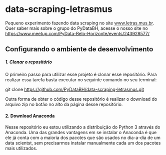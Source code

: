 # data-scraping-letrasmus
Pequeno experimento fazendo data scraping no site www.letras.mus.br. Quer saber mais sobre o grupo do PyDataBH, acesse o nosso site no https://www.meetup.com/PyData-Belo-Horizonte/events/243928577/


## Configurando o ambiente de desenvolvimento
##### 1. Clonar o repositório

O primeiro passo para utilizar esse projeto é clonar esse repositório. Para realizar essa tarefa basta executar no seguinte comando no seu terminal:

git clone https://github.com/PyDataBH/data-scraping-letrasmus.git

Outra forma de obter o código desse repositório é realizar o download do arquivo zip no botão no alto da página desse repositório.

#### 2. Download Anaconda

Nesse repositório eu estou utilizando a distribuição do Python 3 através do Anaconda. Uma das grandes vantagens em se instalar o Anaconda é que ele já conta com a maioria dos pacotes que são usados no dia-a-dia de um data scientst, sem precisarmos instalar manualmente cada um dos pacotes mais utilizados. 

